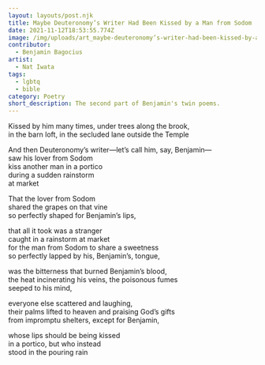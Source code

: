 ```yaml
---
layout: layouts/post.njk
title: Maybe Deuteronomy’s Writer Had Been Kissed by a Man from Sodom
date: 2021-11-12T18:53:55.774Z
image: /img/uploads/art_maybe-deuteronomy’s-writer-had-been-kissed-by-a-man-from-sodom.jpg
contributor:
  - Benjamin Bagocius
artist:
  - Nat Iwata
tags:
  - lgbtq
  - bible
category: Poetry
short_description: The second part of Benjamin's twin poems.
---
```

Kissed by him many times, under trees along the brook,\
in the barn loft, in the secluded lane outside the Temple

And then Deuteronomy’s writer—let’s call him, say, Benjamin—\
saw his lover from Sodom\
kiss another man in a portico\
during a sudden rainstorm\
at market

That the lover from Sodom\
shared the grapes on that vine\
so perfectly shaped for Benjamin’s lips,

that all it took was a stranger\
caught in a rainstorm at market\
for the man from Sodom to share a sweetness\
so perfectly lapped by his, Benjamin’s, tongue,

was the bitterness that burned Benjamin’s blood,\
the heat incinerating his veins, the poisonous fumes\
seeped to his mind, 

everyone else scattered and laughing,\
their palms lifted to heaven and praising God’s gifts\
from impromptu shelters, except for Benjamin,

whose lips should be being kissed\
in a portico, but who instead\
stood in the pouring rain